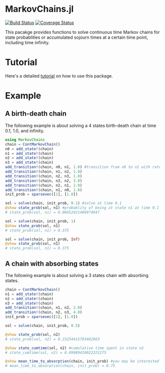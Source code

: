 # MarkovChains.jl

[![Build Status](https://travis-ci.org/wangnangg/MarkovChains.jl.svg?branch=master)](https://travis-ci.org/wangnangg/MarkovChains.jl)
[![Coverage Status](https://coveralls.io/repos/github/wangnangg/MarkovChains.jl/badge.svg?branch=master)](https://coveralls.io/github/wangnangg/MarkovChains.jl?branch=master)

This pacakge provides functions to solve continuous time Markov chains for state
probablities or accumulated sojourn times at a certain time point, including
time infinity.

# Tutorial
Here's a detailed [tutorial](doc/tutorial.ipynb) on how to use this package.

# Example
## A birth-death chain
The following example is about solving a 4 states birth-death chain at time 0.1, 1.0, and infinity.

```julia
using MarkovChains
chain = ContMarkovChain()
n0 = add_state!(chain)
n1 = add_state!(chain)
n2 = add_state!(chain)
n3 = add_state!(chain)
add_transition!(chain, n0, n1, 1.0) #transition from n0 to n1 with rate = 1.0
add_transition!(chain, n1, n2, 1.0)
add_transition!(chain, n2, n3, 1.0)
add_transition!(chain, n3, n2, 3.0)
add_transition!(chain, n2, n1, 2.0)
add_transition!(chain, n1, n0, 1.0)
init_prob = sparsevec([1], [1.0])

sol = solve(chain, init_prob, 0.1) #solve at time 0.1
@show state_prob(sol, n1) #probablity of being at state n1 at time 0.1
# state_prob(sol, n1) = 0.08652421409974947

sol = solve(chain, init_prob, 1) 
@show state_prob(sol, n1)
# state_prob(sol, n1) = 0.375

sol = solve(chain, init_prob, Inf)
@show state_prob(sol, n1)
# state_prob(sol, n1) = 0.375
```
## A chain with absorbing states
The following example is about solving a 3 states chain with absorbing states.

```julia
chain = ContMarkovChain()
n1 = add_state!(chain)
n2 = add_state!(chain)
n3 = add_state!(chain)
add_transition!(chain, n1, n2, 2.0)
add_transition!(chain, n2, n3, 4.0)
init_prob = sparsevec([1], [1.0])

sol = solve(chain, init_prob, 0.5)

@show state_prob(sol, n2)
# state_prob(sol, n2) = 0.23254415793482963

@show state_cumtime(sol, n2) #cumulative time spent in state n2
# state_cumtime(sol, n2) = 0.09989410022321275

@show mean_time_to_absorption(chain, init_prob) #you may be interested in MTTA for a chain with absorbing states
# mean_time_to_absorption(chain, init_prob) = 0.75
```


